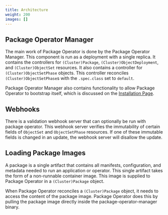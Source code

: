 ```yaml
---
title: Architecture
weight: 200
images: []
---
```


## Package Operator Manager

The main work of Package Operator is done by the Package Operator Manager. This
component is run as a deployment with a single replica. It contains the controllers
for `(Cluster)Package`, `(Cluster)ObjectDeployment`, and `(Cluster)ObjectSet` resources.
It also contains a controller for `(Cluster)ObjectSetPhase` objects. This controller
reconciles `(Cluster)ObjectSetPhase`s with the `.spec.class` set to `default`.

Package Operator Manager also contains functionality to allow
Package Operator to bootstrap itself, which is discussed
on the [Installation Page](/docs/getting_started/installation#via_package_operator).

## Webhooks

There is a validation webhook server that can optionally be run with package operator.
This webhook server verifies the immutability of certain fields of `ObjectSet`
and `ObjectSetPhase` resources. If one of these immutable fields is changed in
an update, the webhook server will disallow the update.

## Loading Package Images

A package is a single artifact that contains all manifests, configuration,
and metadata needed to run an application or operator. This single artifact takes
the form of a non-runnable container image. This image is supplied to Package
Operator in a `(Cluster)Package` object.

When Package Operator reconciles a `(Cluster)Package` object, it needs to access
the content of the package image. Package Operator does this by pulling the
package image directly inside the package-operator-manager binary.
